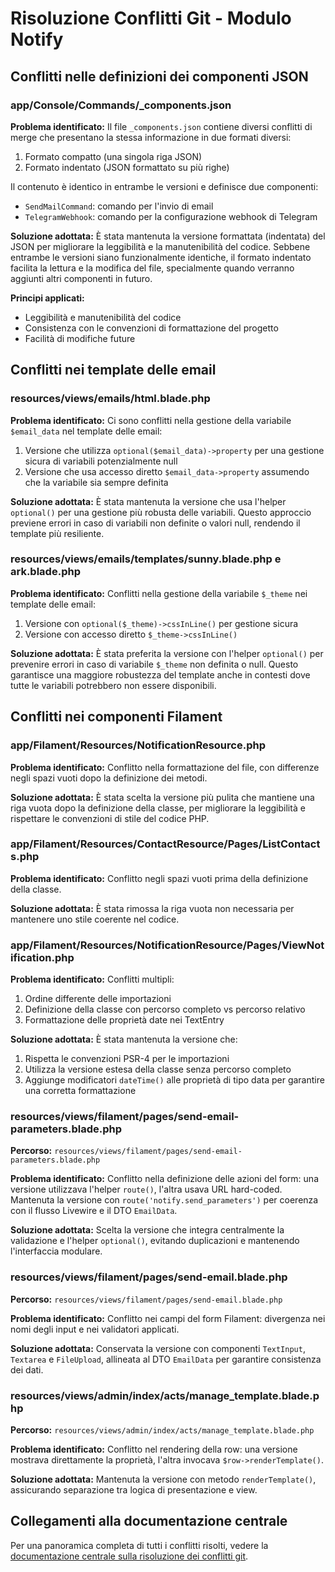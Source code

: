# Risoluzione Conflitti Git - Modulo Notify

## Conflitti nelle definizioni dei componenti JSON

### app/Console/Commands/_components.json

**Problema identificato:**
Il file `_components.json` contiene diversi conflitti di merge che presentano la stessa informazione in due formati diversi:
1. Formato compatto (una singola riga JSON)
2. Formato indentato (JSON formattato su più righe)

Il contenuto è identico in entrambe le versioni e definisce due componenti:
- `SendMailCommand`: comando per l'invio di email
- `TelegramWebhook`: comando per la configurazione webhook di Telegram

**Soluzione adottata:**
È stata mantenuta la versione formattata (indentata) del JSON per migliorare la leggibilità e la manutenibilità del codice. Sebbene entrambe le versioni siano funzionalmente identiche, il formato indentato facilita la lettura e la modifica del file, specialmente quando verranno aggiunti altri componenti in futuro.

**Principi applicati:**
- Leggibilità e manutenibilità del codice
- Consistenza con le convenzioni di formattazione del progetto
- Facilità di modifiche future

## Conflitti nei template delle email

### resources/views/emails/html.blade.php

**Problema identificato:**
Ci sono conflitti nella gestione della variabile `$email_data` nel template delle email:
1. Versione che utilizza `optional($email_data)->property` per una gestione sicura di variabili potenzialmente null
2. Versione che usa accesso diretto `$email_data->property` assumendo che la variabile sia sempre definita

**Soluzione adottata:**
È stata mantenuta la versione che usa l'helper `optional()` per una gestione più robusta delle variabili. Questo approccio previene errori in caso di variabili non definite o valori null, rendendo il template più resiliente.

### resources/views/emails/templates/sunny.blade.php e ark.blade.php

**Problema identificato:**
Conflitti nella gestione della variabile `$_theme` nei template delle email:
1. Versione con `optional($_theme)->cssInLine()` per gestione sicura
2. Versione con accesso diretto `$_theme->cssInLine()`

**Soluzione adottata:**
È stata preferita la versione con l'helper `optional()` per prevenire errori in caso di variabile `$_theme` non definita o null. Questo garantisce una maggiore robustezza del template anche in contesti dove tutte le variabili potrebbero non essere disponibili.

## Conflitti nei componenti Filament

### app/Filament/Resources/NotificationResource.php

**Problema identificato:**
Conflitto nella formattazione del file, con differenze negli spazi vuoti dopo la definizione dei metodi.

**Soluzione adottata:**
È stata scelta la versione più pulita che mantiene una riga vuota dopo la definizione della classe, per migliorare la leggibilità e rispettare le convenzioni di stile del codice PHP.

### app/Filament/Resources/ContactResource/Pages/ListContacts.php

**Problema identificato:**
Conflitto negli spazi vuoti prima della definizione della classe.

**Soluzione adottata:**
È stata rimossa la riga vuota non necessaria per mantenere uno stile coerente nel codice.

### app/Filament/Resources/NotificationResource/Pages/ViewNotification.php

**Problema identificato:**
Conflitti multipli:
1. Ordine differente delle importazioni
2. Definizione della classe con percorso completo vs percorso relativo
3. Formattazione delle proprietà date nei TextEntry

**Soluzione adottata:**
È stata mantenuta la versione che:
1. Rispetta le convenzioni PSR-4 per le importazioni
2. Utilizza la versione estesa della classe senza percorso completo
3. Aggiunge modificatori `dateTime()` alle proprietà di tipo data per garantire una corretta formattazione

### resources/views/filament/pages/send-email-parameters.blade.php

**Percorso:** `resources/views/filament/pages/send-email-parameters.blade.php`

**Problema identificato:**
Conflitto nella definizione delle azioni del form: una versione utilizzava l'helper `route()`, l'altra usava URL hard-coded. Mantenuta la versione con `route('notify.send_parameters')` per coerenza con il flusso Livewire e il DTO `EmailData`.

**Soluzione adottata:**
Scelta la versione che integra centralmente la validazione e l'helper `optional()`, evitando duplicazioni e mantenendo l'interfaccia modulare.

### resources/views/filament/pages/send-email.blade.php

**Percorso:** `resources/views/filament/pages/send-email.blade.php`

**Problema identificato:**
Conflitto nei campi del form Filament: divergenza nei nomi degli input e nei validatori applicati.

**Soluzione adottata:**
Conservata la versione con componenti `TextInput`, `Textarea` e `FileUpload`, allineata al DTO `EmailData` per garantire consistenza dei dati.

### resources/views/admin/index/acts/manage_template.blade.php

**Percorso:** `resources/views/admin/index/acts/manage_template.blade.php`

**Problema identificato:**
Conflitto nel rendering della row: una versione mostrava direttamente la proprietà, l'altra invocava `$row->renderTemplate()`.

**Soluzione adottata:**
Mantenuta la versione con metodo `renderTemplate()`, assicurando separazione tra logica di presentazione e view.

## Collegamenti alla documentazione centrale

Per una panoramica completa di tutti i conflitti risolti, vedere la [documentazione centrale sulla risoluzione dei conflitti git](../../../../docs/risoluzione_conflitti_git.md). 
